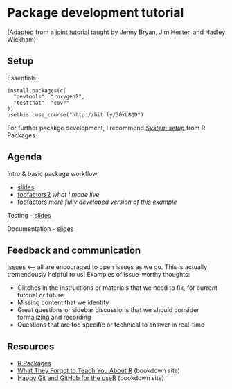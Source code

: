 # Package development tutorial

(Adapted from a [joint tutorial](https://rstd.io/pkg-dev) taught by Jenny Bryan, Jim Hester, and Hadley Wickham)

## Setup

Essentials:

```{r}
install.packages(c(
  "devtools", "roxygen2",
  "testthat", "covr" 
))
usethis::use_course("http://bit.ly/30kL8QD")
```

For further pacakge development, I recommend [_System setup_](https://r-pkgs.org/setup.html) from R Packages.

## Agenda

Intro & basic package workflow

  * [slides](1-intro.pdf)
  * [foofactors2](https://github.com/jennybc/foofactors2) *what I made live*
  * [foofactors](https://github.com/jennybc/foofactors) *more fully developed version of this example*

Testing - [slides](2-testing.pdf)

Documentation - [slides](3-share.pdf)

## Feedback and communication

[Issues](https://github.com/hadley/pkg-dev-tutorial/issues) <-- all are encouraged to open issues as we go. This is actually tremendously helpful to us! Examples of issue-worthy thoughts:

  * Glitches in the instructions or materials that we need to fix, for current tutorial or future
  * Missing content that we identify
  * Great questions or sidebar discussions that we should consider formalizing and recording
  * Questions that are too specific or technical to answer in real-time

## Resources

  * [R Packages](https://r-pkgs.org/)
  * [What They Forgot to Teach You About R](https://whattheyforgot.org) (bookdown site)
  * [Happy Git and GitHub for the useR](http://happygitwithr.com) (bookdown site)
